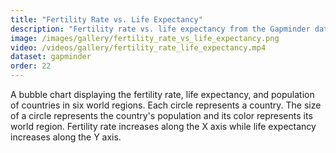 ```yaml
---
title: "Fertility Rate vs. Life Expectancy"
description: "Fertility rate vs. life expectancy from the Gapminder dataset"
image: /images/gallery/fertility_rate_vs_life_expectancy.png
video: /videos/gallery/fertility_rate_life_expectancy.mp4
dataset: gapminder
order: 22
---
```


A bubble chart displaying the fertility rate, life expectancy, and population of countries in six world regions. Each circle represents a country.
The size of a circle represents the country's population and its color represents its world region.
Fertility rate increases along the X axis while life expectancy increases along the Y axis.
